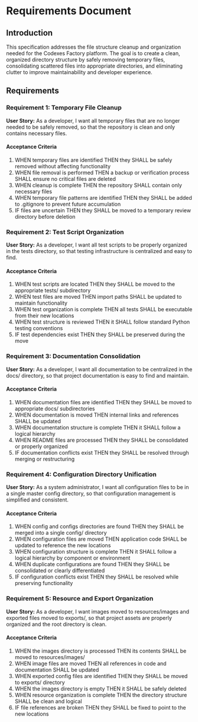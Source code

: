 # Requirements Document

## Introduction

This specification addresses the file structure cleanup and organization needed for the Codexes Factory platform. The goal is to create a clean, organized directory structure by safely removing temporary files, consolidating scattered files into appropriate directories, and eliminating clutter to improve maintainability and developer experience.

## Requirements

### Requirement 1: Temporary File Cleanup

**User Story:** As a developer, I want all temporary files that are no longer needed to be safely removed, so that the repository is clean and only contains necessary files.

#### Acceptance Criteria

1. WHEN temporary files are identified THEN they SHALL be safely removed without affecting functionality
2. WHEN file removal is performed THEN a backup or verification process SHALL ensure no critical files are deleted
3. WHEN cleanup is complete THEN the repository SHALL contain only necessary files
4. WHEN temporary file patterns are identified THEN they SHALL be added to .gitignore to prevent future accumulation
5. IF files are uncertain THEN they SHALL be moved to a temporary review directory before deletion

### Requirement 2: Test Script Organization

**User Story:** As a developer, I want all test scripts to be properly organized in the tests directory, so that testing infrastructure is centralized and easy to find.

#### Acceptance Criteria

1. WHEN test scripts are located THEN they SHALL be moved to the appropriate tests/ subdirectory
2. WHEN test files are moved THEN import paths SHALL be updated to maintain functionality
3. WHEN test organization is complete THEN all tests SHALL be executable from their new locations
4. WHEN test structure is reviewed THEN it SHALL follow standard Python testing conventions
5. IF test dependencies exist THEN they SHALL be preserved during the move

### Requirement 3: Documentation Consolidation

**User Story:** As a developer, I want all documentation to be centralized in the docs/ directory, so that project documentation is easy to find and maintain.

#### Acceptance Criteria

1. WHEN documentation files are identified THEN they SHALL be moved to appropriate docs/ subdirectories
2. WHEN documentation is moved THEN internal links and references SHALL be updated
3. WHEN documentation structure is complete THEN it SHALL follow a logical hierarchy
4. WHEN README files are processed THEN they SHALL be consolidated or properly organized
5. IF documentation conflicts exist THEN they SHALL be resolved through merging or restructuring

### Requirement 4: Configuration Directory Unification

**User Story:** As a system administrator, I want all configuration files to be in a single master config directory, so that configuration management is simplified and consistent.

#### Acceptance Criteria

1. WHEN config and configs directories are found THEN they SHALL be merged into a single config/ directory
2. WHEN configuration files are moved THEN application code SHALL be updated to reference the new locations
3. WHEN configuration structure is complete THEN it SHALL follow a logical hierarchy by component or environment
4. WHEN duplicate configurations are found THEN they SHALL be consolidated or clearly differentiated
5. IF configuration conflicts exist THEN they SHALL be resolved while preserving functionality

### Requirement 5: Resource and Export Organization

**User Story:** As a developer, I want images moved to resources/images and exported files moved to exports/, so that project assets are properly organized and the root directory is clean.

#### Acceptance Criteria

1. WHEN the images directory is processed THEN its contents SHALL be moved to resources/images/
2. WHEN image files are moved THEN all references in code and documentation SHALL be updated
3. WHEN exported config files are identified THEN they SHALL be moved to exports/ directory
4. WHEN the images directory is empty THEN it SHALL be safely deleted
5. WHEN resource organization is complete THEN the directory structure SHALL be clean and logical
6. IF file references are broken THEN they SHALL be fixed to point to the new locations